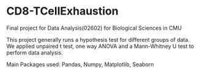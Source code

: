 # CD8-TCellExhaustion
Final project for Data Analysis(02602) for Biological Sciences in CMU

This project generally runs a hypothesis test for different groups of data. We applied unpaired t test, one way ANOVA and a Mann-Whitney U test to perform data analysis. 

Main Packages used: Pandas, Numpy, Matplotlib, Seaborn


